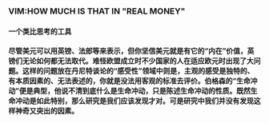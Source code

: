 ### VIM:HOW MUCH IS THAT IN "REAL MONEY"
#### 一个类比思考的工具
#### 尽管美元可以用英镑、法郎等来表示，但你坚信美元就是有它的“内在”价值，英镑们无论如何都无法取代。难怪欧盟成立时不少国家的人在适应欧元时出现了大问题。这样的问题放在丹尼特谈论的“感受性”领域中则是，主观的感受是独特的、有本质因素的、无法表述的，你就是没法用客观的标准去评价。伯格森的“生命冲动”便是典型，他说不清到底什么是生命冲动，只是陈述生命冲动的性质。既然生命冲动是如此特别，那么研究是我们应该发现才对。可是研究中我们并没有发现这样神奇又突出的因素。